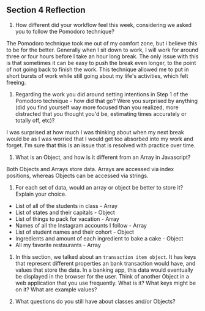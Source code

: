 ## Section 4 Reflection

1. How different did your workflow feel this week, considering we asked you to follow the Pomodoro technique?

The Pomodoro technique took me out of my comfort zone, but i believe this to be for the better. Generally when I sit down to work, I will work for around three or four hours before I take an hour long break. The only issue with this is that sometimes it can be easy to push the break even longer, to the point of not going back to finish the work.
This technique allowed me to put in short bursts of work while still going about my life's activities, which felt freeing.

1. Regarding the work you did around setting intentions in Step 1 of the Pomodoro technique - how did that go? Were you surprised by anything (did you find yourself way more focused than you realized, more distracted that you thought you'd be, estimating times accurately or totally off, etc)?

I was surprised at how much I was thinking about when my next break would be as I was worried that I would get too absorbed into my work and forget. I'm sure that this is an issue that is resolved with practice over time.

1. What is an Object, and how is it different from an Array in Javascript?

Both Objects and Arrays store data. Arrays are accessed via index positions, whereas Objects can be accessed via strings.

1. For each set of data, would an array or object be better to store it? Explain your choice.

  * List of all of the students in class - Array
  * List of states and their capitals - Object
  * List of things to pack for vacation - Array
  * Names of all the Instagram accounts I follow - Array
  * List of student names and their cohort - Object
  * Ingredients and amount of each ingredient to bake a cake - Object
  * All my favorite restaurants - Array

1. In this section, we talked about an `transaction item object`. It has keys that represent different properties an bank transaction would have, and values that store the data. In a banking app, this data would eventually be displayed in the browser for the user. Think of another Object in a web application that you use frequently. What is it? What keys might be on it? What are example values?

1. What questions do you still have about classes and/or Objects?
